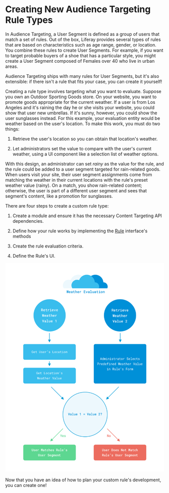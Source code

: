 # Creating New Audience Targeting Rule Types [](id=creating-new-audience-targeting-rule-types)

In Audience Targeting, a User Segment is defined as a group of users that match 
a set of rules. Out of the box, Liferay provides several types of rules that are
based on characteristics such as age range, gender, or location. You combine
these rules to create User Segments. For example, if you want to target probable
buyers of a shoe that has a particular style, you might create a User Segment
composed of Females over 40 who live in urban areas. 

Audience Targeting ships with many rules for User Segments, but it's also 
extensible: if there isn't a rule that fits your case, you can create it 
yourself! 

Creating a rule type involves targeting what you want to evaluate. Suppose you
own an Outdoor Sporting Goods store. On your website, you want to promote goods
appropriate for the current weather. If a user is from Los Angeles and it's
raining the day he or she visits your website, you could show that user new
umbrellas. If it's sunny, however, you could show the user sunglasses instead.
For this example, your evaluation entity would be weather based on the user's
location. To make this work, you must do two things: 

1.  Retrieve the user's location so you can obtain that location's weather. 

2.  Let administrators set the value to compare with the user's current weather,
    using a UI component like a selection list of weather options. 

With this design, an administrator can set *rainy* as the value for the rule,
and the rule could be added to a user segment targeted for rain-related goods.
When users visit your site, their user segment assignments come from matching
the weather in their current locations with the rule's preset weather value
(rainy). On a match, you show rain-related content; otherwise, the user is part
of a different user segment and sees that segment's content, like a promotion
for sunglasses.

There are four steps to create a custom rule type:

1.  Create a module and ensure it has the necessary Content Targeting API
    dependencies.

2.  Define how your rule works by implementing the  [Rule](@app-ref@/content-targeting/3.0.0/javadocs/com/liferay/content/targeting/api/model/Rule.html)
    interface's methods

3.  Create the rule evaluation criteria.

4.  Define the Rule's UI.


![Figure 1: This diagram breaks down the evaluation process for the weather rule.](../../../images-dxp/weather-rule-diagram.png)

Now that you have an idea of how to plan your custom rule's development, you can
create one!
